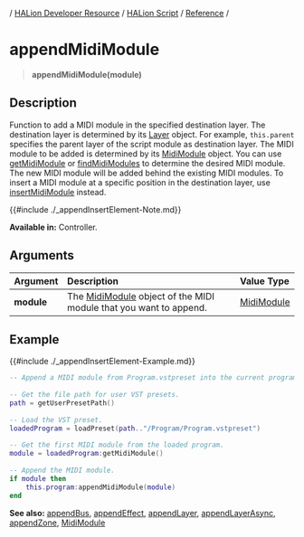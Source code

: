 / [HALion Developer Resource](../..//HALion-Developer-Resource.md) / [HALion Script](./HALion-Script.md) / [Reference](./Reference.md) /

# appendMidiModule

>**appendMidiModule(module)**

## Description

Function to add a MIDI module in the specified destination layer. The destination layer is determined by its [Layer](./Layer.md) object. For example, ``this.parent`` specifies the parent layer of the script module as destination layer. The MIDI module to be added is determined by its [MidiModule](./MidiModule.md) object. You can use [getMidiModule](./getMidiModule.md) or [findMidiModules](./findMidiModules.md) to determine the desired MIDI module. The new MIDI module will be added behind the existing MIDI modules. To insert a MIDI module at a specific position in the destination layer, use [insertMidiModule](./insertMidiModule.md) instead.

{{#include ./_appendInsertElement-Note.md}}

**Available in:** Controller.

## Arguments

|Argument|Description|Value Type|
|:-|:-|:-|
|**module**|The [MidiModule](./MidiModule.md) object of the MIDI module that you want to append.|[MidiModule](./MidiModule.md)|

## Example

{{#include ./_appendInsertElement-Example.md}}

```lua
-- Append a MIDI module from Program.vstpreset into the current program.
    
-- Get the file path for user VST presets.
path = getUserPresetPath()
    
-- Load the VST preset.
loadedProgram = loadPreset(path.."/Program/Program.vstpreset")
    
-- Get the first MIDI module from the loaded program.
module = loadedProgram:getMidiModule()
    
-- Append the MIDI module.
if module then
    this.program:appendMidiModule(module)
end
```

**See also:** [appendBus](./appendBus.md), [appendEffect](./appendEffect.md), [appendLayer](./appendLayer.md), [appendLayerAsync](./appendLayerAsync.md), [appendZone](./appendZone.md), [MidiModule](./MidiModule.md)